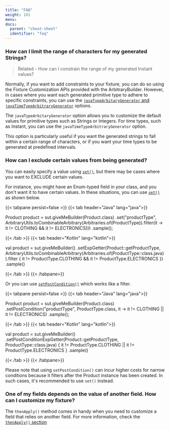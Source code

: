 ```yaml
---
title: "FAQ"
weight: 101
menu:
docs:
  parent: "cheat-sheet"
  identifier: "faq"
---
```


### How can I limit the range of characters for my generated Strings?
> Related - How can I constrain the range of my generated Instant values?

Normally, if you want to add constraints to your fixture, you can do so using the Fixture Customization APIs provided with the ArbitraryBuilder.
However, in cases where you want each generated primitive type to adhere to specific constraints, you can use the [`javaTypeArbitaryGenerator`
and `javaTimeTypeArbitraryGenerator`](../../fixture-monkey-options/customization-options/#constraining-java-types) options.

The `javaTypeArbitaryGenerator` option allows you to customize the default values for primitive types such as Strings or Integers. For time types, such as Instant, you can use the `javaTimeTypeArbitraryGenerator` option.

This option is particularly useful if you want the generated strings to fall within a certain range of characters, or if you want your time types to be generated at predefined intervals.

### How can I exclude certain values from being generated?
You can easily specify a value using [`set()`](../../customizing-objects/apis/#set), but there may be cases where you want to EXCLUDE certain values.

For instance, you might have an Enum-typed field in your class, and you don't want it to have certain values.
In these situations, you can use [`set()`](../../customizing-objects/apis/#set) as shown below.

{{< tabpane persist=false >}}
{{< tab header="Java" lang="java">}}

Product product = sut.giveMeBuilder(Product.class)
    .set("productType", ArbitraryUtils.toCombinableArbitrary(Arbitraries.of(ProductType)).filter(it -> it != CLOTHING && it != ELECTRONICS)))
    .sample();

{{< /tab >}}
{{< tab header="Kotlin" lang="kotlin">}}

val product = sut.giveMeBuilder<Product>()
    .setExpGetter(Product::getProductType, ArbitraryUtils.toCombinableArbitrary(Arbitraries.of(ProductType::class.java)).filter { it != ProductType.CLOTHING && it != ProductType.ELECTRONICS })
    .sample()

{{< /tab >}}
{{< /tabpane>}}

Or you can use [`setPostCondition()`](../../customizing-objects/apis/#setpostcondition) which works like a filter.

{{< tabpane persist=false >}}
{{< tab header="Java" lang="java">}}

Product product = sut.giveMeBuilder(Product.class)
    .setPostCondition("productType", ProductType.class, it -> it != CLOTHING || it != ELECTRONICS)
    .sample();

{{< /tab >}}
{{< tab header="Kotlin" lang="kotlin">}}

val product = sut.giveMeBuilder<Product>()
    .setPostConditionExpGetter(Product::getProductType, ProductType::class.java) { it != ProductType.CLOTHING || it != ProductType.ELECTRONICS }
    .sample()

{{< /tab >}}
{{< /tabpane>}}

Please note that using `setPostCondition()` can incur higher costs for narrow conditions because it filters after the Product instance has been created.
In such cases, it's recommended to use `set()` instead.

### One of my fields depends on the value of another field. How can I customize my fixture?

The `thenApply()` method comes in handy when you need to customize a field that relies on another field.
For more information, check the [`thenApply()` section](../../customizing-objects/apis/#thenapply)
